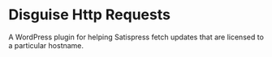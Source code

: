 # Disguise Http Requests

A WordPress plugin for helping Satispress fetch updates that are licensed to a particular hostname.



